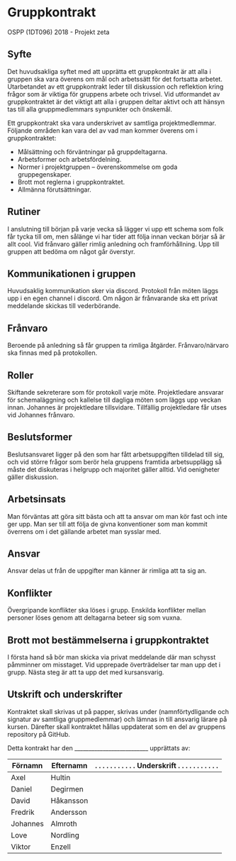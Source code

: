 # Gruppkontrakt

OSPP (1DT096) 2018 - Projekt zeta

## Syfte

Det huvudsakliga syftet med att upprätta ett gruppkontrakt är att alla
i gruppen ska vara överens om mål och arbetssätt för det fortsatta
arbetet. Utarbetandet av ett gruppkontrakt leder till diskussion och
reflektion kring frågor som är viktiga för gruppens arbete och
trivsel. Vid utformandet av gruppkontraktet är det viktigt att alla i
gruppen deltar aktivt och att hänsyn tas till alla gruppmedlemmars
synpunkter och önskemål.

Ett gruppkontrakt ska vara underskrivet av samtliga
projektmedlemmar. Följande områden kan vara del av vad man kommer
överens om i gruppkontraktet:

- Målsättning och förväntningar på gruppdeltagarna.
- Arbetsformer och arbetsfördelning.
- Normer i projektgruppen – överenskommelse om goda gruppegenskaper.
- Brott mot reglerna i gruppkontraktet.
- Allmänna förutsättningar.

## Rutiner

I anslutning till början på varje vecka så lägger vi upp ett schema som folk får tycka till om, men sålänge vi har tider att följa innan veckan börjar så är allt cool. Vid frånvaro gäller rimlig anledning och framförhållning. Upp till gruppen att bedöma om något går överstyr.

## Kommunikationen i gruppen

Huvudsaklig kommunikation sker via discord. Protokoll från möten läggs upp i en egen channel i discord. Om någon är frånvarande ska ett privat meddelande skickas till vederbörande. 

## Frånvaro

Beroende på anledning så får gruppen ta rimliga åtgärder. Frånvaro/närvaro ska finnas med på protokollen.

## Roller

Skiftande sekreterare som för protokoll varje möte.
Projektledare ansvarar för schemaläggning och kallelse till dagliga möten som läggs upp veckan innan.
Johannes är projektledare tillsvidare.
Tillfällig projektledare får utses vid Johannes frånvaro.

## Beslutsformer

Beslutsansvaret ligger på den som har fått arbetsuppgiften tilldelad till sig, och vid större frågor som berör hela gruppens framtida arbetsupplägg så måste det diskuteras i helgrupp och majoritet gäller alltid. Vid oenigheter gäller diskussion.

## Arbetsinsats

Man förväntas att göra sitt bästa och att ta ansvar om man kör fast och inte ger upp. Man ser till att följa de givna konventioner som man kommit överrens om i det gällande arbetet man sysslar med.

## Ansvar

Ansvar delas ut från de uppgifter man känner är rimliga att ta sig an. 

## Konflikter

Övergripande konflikter ska löses i grupp. Enskilda konflikter mellan personer löses genom att deltagarna beteer sig som vuxna.

## Brott mot bestämmelserna i gruppkontraktet

I första hand så bör man skicka via privat meddelande där man schysst påmminner om misstaget. Vid upprepade överträdelser tar man upp det i grupp. Nästa steg är att ta upp det med kursansvarig.

## Utskrift och underskrifter

Kontraktet skall skrivas ut på papper, skrivas under
(namnförtydligande och signatur av samtliga gruppmedlemmar) och lämnas
in till ansvarig lärare på kursen. Därefter skall kontraktet hållas
uppdaterat som en del av gruppens repository på GitHub.

Detta kontrakt har den  __________________________  upprättats av:



Förnamn | Efternamn | . . . . . . . . . . . Underskrift . . . . . . . . . . .
--------|-----------|------------
Axel    | Hultin    |
Daniel  | Degirmen  |
David   | Håkansson |
Fredrik | Andersson |
Johannes| Almroth   |
Love    | Nordling  |
Viktor  | Enzell    |

